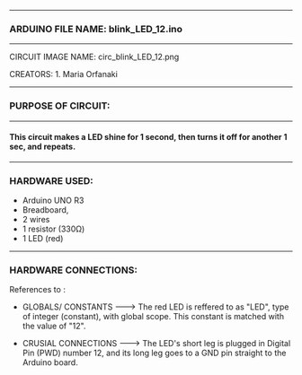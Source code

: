 --------------------------------------------------
### ARDUINO FILE NAME: blink_LED_12.ino
---------------------------------------------------

CIRCUIT IMAGE NAME: circ_blink_LED_12.png

CREATORS: 1. Maria Orfanaki

---------------------------------------------------
### PURPOSE OF CIRCUIT: 
---------------------------------------------------
#### This circuit makes a LED shine for 1 second, then turns it off for another 1 sec, and repeats.
---------------------------------------------------
### HARDWARE USED: 
 - Arduino UNO R3 
 - Breadboard, 
 - 2 wires
 - 1 resistor (330Ω)
 - 1 LED (red)
---------------------------------------------------
### HARDWARE CONNECTIONS:
References to :  
 - GLOBALS/ CONSTANTS 
   ---> The red LED is reffered to as "LED", type of integer (constant), with global scope. This constant is matched with the value of "12".

 - CRUSIAL CONNECTIONS
   ---> The LED's short leg is plugged in Digital Pin (PWD) number 12, and its long leg goes to a GND pin straight to the Arduino board.
 
